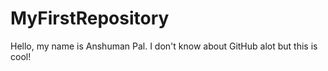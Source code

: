 # MyFirstRepository
Hello, my name is Anshuman Pal.
I don't know about GitHub alot but this is cool!

